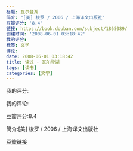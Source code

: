 ```yaml
---
标题: 瓦尔登湖
简介: "[美] 梭罗 / 2006 / 上海译文出版社"
豆瓣评分: '8.4'
链接: https://book.douban.com/subject/1865089/
创建时间: '2008-06-01 03:18:42'
我的评分:
标签: 文学
评论:
date: 2008-06-01 03:18:42
title: 读过 - 瓦尔登湖
tags: [读书]
categories: [文学]
---
```


我的评分:

我的评论:

豆瓣评分:8.4

简介:[美] 梭罗 / 2006 / 上海译文出版社

[豆瓣链接](https://book.douban.com/subject/1865089/)

